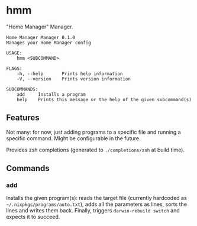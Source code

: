 # hmm

"Home Manager" Manager.

```
Home Manager Manager 0.1.0
Manages your Home Manager config

USAGE:
    hmm <SUBCOMMAND>

FLAGS:
    -h, --help       Prints help information
    -V, --version    Prints version information

SUBCOMMANDS:
    add     Installs a program
    help    Prints this message or the help of the given subcommand(s)
```

## Features

Not many: for now, just adding programs to a specific file and running a specific command. Might be configurable in the future.

Provides zsh completions (generated to `./completions/zsh` at build time).

## Commands

### add

Installs the given program(s): reads the target file (currently hardcoded as `~/.nixpkgs/programs/auto.txt`),
adds all the parameters as lines, sorts the lines and writes them back. Finally, triggers `darwin-rebuild switch` and expects it to succeed.
